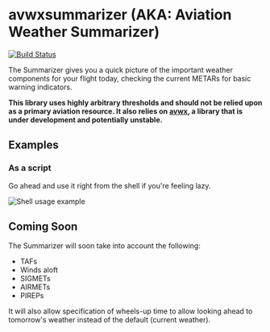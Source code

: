 # avwxsummarizer (AKA: Aviation Weather Summarizer)

[![Build Status](https://travis-ci.org/NicholasMerrill/avwxsummarizer.svg?branch=master)](https://travis-ci.org/NicholasMerrill/avwxsummarizer)

The Summarizer gives you a quick picture of the important weather components
for your flight today, checking the current METARs for basic warning
indicators.

**This library uses highly arbitrary thresholds and should not be relied
upon as a primary aviation resource. It also relies on
[avwx](https://github.com/NicholasMerrill/avwx), a library that is under
development and potentially unstable.**

## Examples

### As a script

Go ahead and use it right from the shell if you're feeling lazy.

![Shell usage example](http://i.imgur.com/YzBaP2m.png)

## Coming Soon

The Summarizer will soon take into account the following:

* TAFs
* Winds aloft
* SIGMETs
* AIRMETs
* PIREPs

It will also allow specification of wheels-up time to allow looking ahead
to tomorrow's weather instead of the default (current weather).

